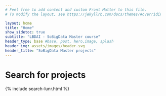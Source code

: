 ```yaml
---
# Feel free to add content and custom Front Matter to this file.
# To modify the layout, see https://jekyllrb.com/docs/themes/#overriding-theme-defaults

layout: home
title: "Home"
show_sidetoc: true
subtitle: "LBDAI - SoBigData Master course"
header_type: base #base, post, hero,image, splash
header_img: assets/images/header.svg
header_title: "SoBigData Master projects"
---
```


# Search for projects

{% include search-lunr.html %}
